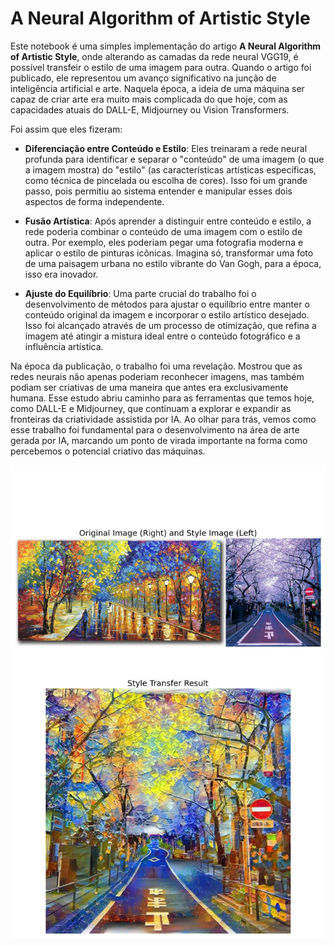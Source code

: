 # A Neural Algorithm of Artistic Style

Este notebook é uma simples implementação do artigo **A Neural Algorithm of Artistic Style**, onde alterando as camadas da rede neural VGG19, é possível transfeir o estilo de uma imagem para outra. Quando o artigo foi publicado, ele representou um avanço significativo na junção de inteligência artificial e arte. Naquela época, a ideia de uma máquina ser capaz de criar arte era muito mais complicada do que hoje, com as capacidades atuais do DALL-E, Midjourney ou Vision Transformers.

Foi assim que eles fizeram:

* **Diferenciação entre Conteúdo e Estilo**: Eles treinaram a rede neural profunda para identificar e separar o "conteúdo" de uma imagem (o que a imagem mostra) do "estilo" (as características artísticas específicas, como técnica de pincelada ou escolha de cores). Isso foi um grande passo, pois permitiu ao sistema entender e manipular esses dois aspectos de forma independente.

* **Fusão Artística**: Após aprender a distinguir entre conteúdo e estilo, a rede poderia combinar o conteúdo de uma imagem com o estilo de outra. Por exemplo, eles poderiam pegar uma fotografia moderna e aplicar o estilo de pinturas icônicas. Imagina só, transformar uma foto de uma paisagem urbana no estilo vibrante do Van Gogh, para a época, isso era inovador.

* **Ajuste do Equilíbrio**: Uma parte crucial do trabalho foi o desenvolvimento de métodos para ajustar o equilíbrio entre manter o conteúdo original da imagem e incorporar o estilo artístico desejado. Isso foi alcançado através de um processo de otimização, que refina a imagem até atingir a mistura ideal entre o conteúdo fotográfico e a influência artística.

Na época da publicação, o trabalho foi uma revelação. Mostrou que as redes neurais não apenas poderiam reconhecer imagens, mas também podiam ser criativas de uma maneira que antes era exclusivamente humana. Esse estudo abriu caminho para as ferramentas que temos hoje, como DALL-E e Midjourney, que continuam a explorar e expandir as fronteiras da criatividade assistida por IA. Ao olhar para trás, vemos como esse trabalho foi fundamental para o desenvolvimento na área de arte gerada por IA, marcando um ponto de virada importante na forma como percebemos o potencial criativo das máquinas.

![Texto Alternativo](street.jpg)
